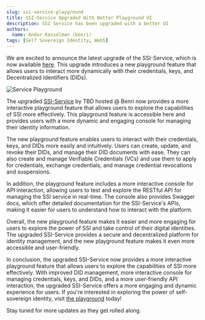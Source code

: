 ```yaml
---
slug: ssi-service-playground
title: SSI-Service Upgraded With Better Playground UI
description: SSI Service has been upgraded with a better UI
authors:
  name: Andor Kesselman (benri)
tags: [Self Sovereign Identity, Web5]
---
```


<head> <meta
  property="og:description" content="SSI-Service upgraded" /> <meta
  property="og:title" content="SSI-Service upgraded" /> <meta property="og:url"
  content='https://developer.tbd.website/blog/ssi-service-playground' /> <meta
  name="twitter:card" content="summary" /> <meta name="twitter:site"
  content="@tbdevs" /> <meta name="twitter:description" content="ssi-service
  upgraded" /> <link rel="apple-touch-icon"
  href="https://developer.tbd.website/img/tbd-fav-icon-main.png" /> </head>

We are excited to announce the latest upgrade of the SSI-Service, which is now
available [here](https://ssi.benri.io). This upgrade introduces a new playground feature that
allows users to interact more dynamically with their credentials, keys, and
Decentralized Identifiers (DIDs).

![Service Playground](/img/ssi-service-playground.png)

<!--truncate-->

The upgraded [SSI-Service](https://ssi.benri.io) by TBD hosted @ Benri now provides a more interactive
playground feature that allows users to explore the capabilities of SSI more
effectively. This playground feature is accessible here and provides users with
a more dynamic and engaging console for managing their identity information.

The new playground feature enables users to interact with their credentials,
keys, and DIDs more easily and intuitively. Users can create, update, and revoke
their DIDs, and manage their DID documents with ease. They can also create and
manage Verifiable Credentials (VCs) and use them to apply for credentials,
exchange credentials, and manage credential revocations and suspensions.

In addition, the playground feature includes a more interactive console for API
interaction, allowing users to test and explore the RESTful API for managing the
SSI service in real-time. The console also provides Swagger docs, which offer
detailed documentation for the SSI-Service's APIs, making it easier for users to
understand how to interact with the platform.

Overall, the new playground feature makes it easier and more engaging for users
to explore the power of SSI and take control of their digital identities. The
upgraded SSI-Service provides a secure and decentralized platform for identity
management, and the new playground feature makes it even more accessible and
user-friendly.

In conclusion, the upgraded SSI-Service now provides a more interactive
playground feature that allows users to explore the capabilities of SSI more
effectively. With improved DID management, more interactive console for managing
credentials, keys, and DIDs, and a more user-friendly API interaction, the
upgraded SSI-Service offers a more engaging and dynamic experience for users. If
you're interested in exploring the power of self-sovereign identity, visit
[the playground](https://ssi.benri.io) today!

Stay tuned for more updates as they get rolled along.
